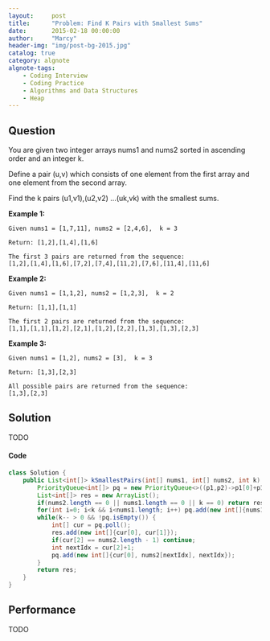 ```yaml
---
layout:     post
title:      "Problem: Find K Pairs with Smallest Sums"
date:       2015-02-18 00:00:00
author:     "Marcy"
header-img: "img/post-bg-2015.jpg"
catalog: true
category: algnote
algnote-tags:
    - Coding Interview
    - Coding Practice
    - Algorithms and Data Structures
    - Heap
---
```


## Question

You are given two integer arrays nums1 and nums2 sorted in ascending order and an integer k.

Define a pair (u,v) which consists of one element from the first array and one element from the second array.

Find the k pairs (u1,v1),(u2,v2) ...(uk,vk) with the smallest sums.

**Example 1:**
```
Given nums1 = [1,7,11], nums2 = [2,4,6],  k = 3

Return: [1,2],[1,4],[1,6]

The first 3 pairs are returned from the sequence:
[1,2],[1,4],[1,6],[7,2],[7,4],[11,2],[7,6],[11,4],[11,6]
```

**Example 2:**
```
Given nums1 = [1,1,2], nums2 = [1,2,3],  k = 2

Return: [1,1],[1,1]

The first 2 pairs are returned from the sequence:
[1,1],[1,1],[1,2],[2,1],[1,2],[2,2],[1,3],[1,3],[2,3]
```

**Example 3:**
```
Given nums1 = [1,2], nums2 = [3],  k = 3

Return: [1,3],[2,3]

All possible pairs are returned from the sequence:
[1,3],[2,3]
```

## Solution
TODO

#### Code
```java
class Solution {
    public List<int[]> kSmallestPairs(int[] nums1, int[] nums2, int k) {
        PriorityQueue<int[]> pq = new PriorityQueue<>((p1,p2)->p1[0]+p1[1]-p2[0]-p2[1]);
        List<int[]> res = new ArrayList();
        if(nums2.length == 0 || nums1.length == 0 || k == 0) return res;
        for(int i=0; i<k && i<nums1.length; i++) pq.add(new int[]{nums1[i], nums2[0], 0});
        while(k-- > 0 && !pq.isEmpty()) {
            int[] cur = pq.poll();
            res.add(new int[]{cur[0], cur[1]});
            if(cur[2] == nums2.length - 1) continue;
            int nextIdx = cur[2]+1;
            pq.add(new int[]{cur[0], nums2[nextIdx], nextIdx});
        }
        return res;
    }
}
```

## Performance
TODO